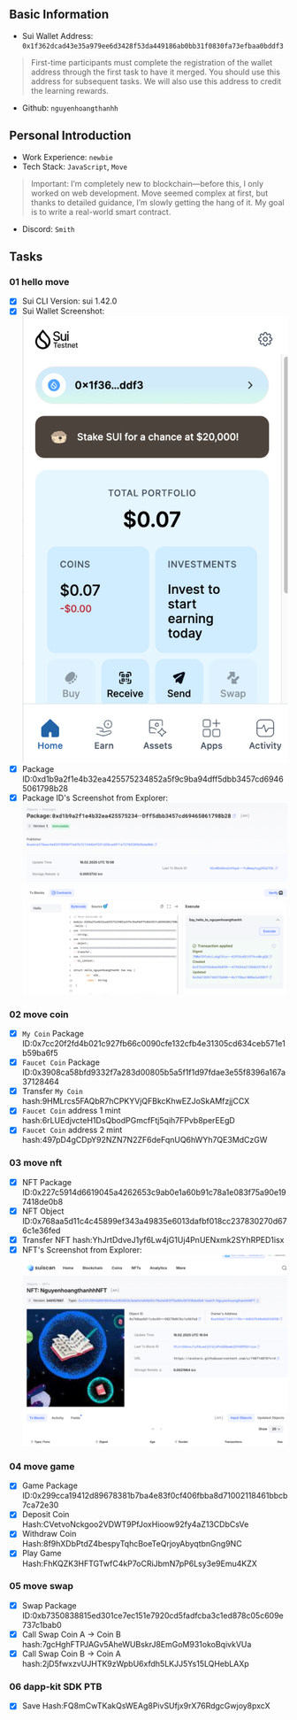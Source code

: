 ## Basic Information
- Sui Wallet Address: `0x1f362dcad43e35a979ee6d3428f53da449186ab0bb31f0830fa73efbaa0bddf3`
> First-time participants must complete the registration of the wallet address through the first task to have it merged. You should use this address for subsequent tasks. We will also use this address to credit the learning rewards.
- Github: `nguyenhoangthanhh`

## Personal Introduction
- Work Experience: `newbie`
- Tech Stack: `JavaScript`, `Move`
> Important: I’m completely new to blockchain—before this, I only worked on web development. Move seemed complex at first, but thanks to detailed guidance, I’m slowly getting the hang of it. My goal is to write a real-world smart contract. 
- Discord: `Smith`

## Tasks

### 01 hello move
- [x] Sui CLI Version: sui 1.42.0
- [x] Sui Wallet Screenshot: ![](images/sui_wallet.png)
- [x] Package ID:0xd1b9a2f1e4b32ea425575234852a5f9c9ba94dff5dbb3457cd69465061798b28
- [x] Package ID's Screenshot from Explorer: ![](images/packageid.png)

### 02 move coin
- [x] `My Coin` Package ID:0x7cc20f2fd4b021c927fb66c0090cfe132cfb4e31305cd634ceb571e1b59ba6f5
- [x] `Faucet Coin` Package ID:0x3908ca58bfd9332f7a283d00805b5a5f1f1d97fdae3e55f8396a167a37128464
- [x] Transfer `My Coin` hash:9HMLrcs5FAQbR7hCPKYVjQFBkcKhwEZJoSkAMfzjjCCX
- [x] `Faucet Coin` address 1 mint hash:6rLUEdjvcteH1DsQbodPGmcfFtj5qih7FPvb8perEEgD
- [x] `Faucet Coin` address 2 mint hash:497pD4gCDpY92NZN7N2ZF6deFqnUQ6hWYh7QE3MdCzGW

### 03 move nft
- [x] NFT Package ID:0x227c5914d6619045a4262653c9ab0e1a60b91c78a1e083f75a90e197418de0b8
- [x] NFT Object ID:0x768aa5d11c4c45899ef343a49835e6013dafbf018cc237830270d676c1e36fed
- [x] Transfer NFT hash:YhJrtDdveJ1yf6Lw4jG1Uj4PnUENxmk2SYhRPED1isx
- [x] NFT's Screenshot from Explorer: ![](images/nft.png)

### 04 move game
- [x] Game Package ID:0x299cca19412d89678381b7ba4e83f0cf406fbba8d71002118461bbcb7ca72e30
- [x] Deposit Coin Hash:CVetvoNckgoo2VDWT9PfJoxHioow92fy4aZ13CDbCsVe
- [x] Withdraw Coin Hash:8f9hXDbPtdZ4bespyTqhcBoeTeQrjoyAbyqtbnGng9NC
- [x] Play Game Hash:FhKQZK3HFTGTwfC4kP7oCRiJbmN7pP6Lsy3e9Emu4KZX

### 05 move swap
- [x] Swap Package ID:0xb7350838815ed301ce7ec151e7920cd5fadfcba3c1ed878c05c609e737c1bab0
- [x] Call Swap Coin A -> Coin B hash:7gcHghFTPJAGv5AheWUBskrJ8EmGoM931okoBqivkVUa
- [x] Call Swap Coin B -> Coin A hash:2jD5fwxzvUJHTK9zWpbU6xfdh5LKJJ5Ys15LQHebLAXp

### 06 dapp-kit SDK PTB
- [x] Save Hash:FQ8mCwTKakQsWEAg8PivSUfjx9rX76RdgcGwjoy8pxcX

